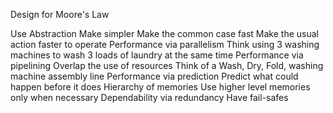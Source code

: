 Design for Moore's Law
	
Use Abstraction
	Make simpler
Make the common case fast
	Make the usual action faster to operate
Performance via parallelism
	Think using 3 washing machines to wash 3 loads of laundry at the same time
Performance via pipelining
	Overlap the use of resources
	Think of a Wash, Dry, Fold, washing machine assembly line
Performance via prediction
	Predict what could happen before it does
Hierarchy of memories
	Use higher level memories only when necessary
Dependability via redundancy
	Have fail-safes